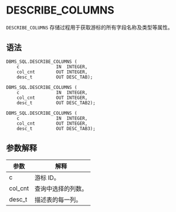 DESCRIBE_COLUMNS 
=====================================

`DESCRIBE_COLUMNS` 存储过程用于获取游标的所有字段名称及类型等属性。

语法 
-----------------------

```unknow
DBMS_SQL.DESCRIBE_COLUMNS ( 
    c              IN  INTEGER, 
    col_cnt        OUT INTEGER, 
    desc_t         OUT DESC_TAB);

DBMS_SQL.DESCRIBE_COLUMNS ( 
    c              IN  INTEGER, 
    col_cnt        OUT INTEGER, 
    desc_t         OUT DESC_TAB2);

DBMS_SQL.DESCRIBE_COLUMNS ( 
    c              IN  INTEGER, 
    col_cnt        OUT INTEGER, 
    desc_t         OUT DESC_TAB3);
```



参数解释 
-------------------------



|   参数    |    解释     |
|---------|-----------|
| c       | 游标 ID。    |
| col_cnt | 查询中选择的列数。 |
| desc_t  | 描述表的每一列。  |



